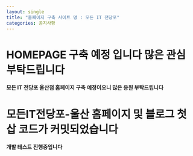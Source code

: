 ```yaml
---
layout: single
title: "홈페이지 구축 사이트 명 : 모든 IT 전당포"
categories: 공지사항
---
```



# HOMEPAGE 구축 예정 입니다 많은 관심 부탁드립니다
<b>모든 IT 전당포 울산점 홈페이지 구축 예정이오니 많은 응원 부탁드립니다</b>


# 모든IT전당포-울산 홈페이지 및 블로그 첫삽 코드가 커밋되었습니다
<b>개발 테스트 진행중입니다</b>
